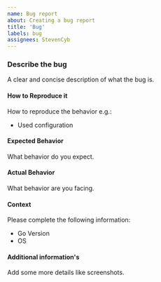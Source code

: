 ```yaml
---
name: Bug report
about: Creating a bug report
title: 'Bug'
labels: bug
assignees: StevenCyb
---
```


### Describe the bug
A clear and concise description of what the bug is.

#### How to Reproduce it
How to reproduce the behavior e.g.:
- Used configuration

#### Expected Behavior
What behavior do you expect.

#### Actual Behavior
What behavior are you facing.

#### Context
Please complete the following information:
- Go Version
- OS

#### Additional information's
Add some more details like screenshots.